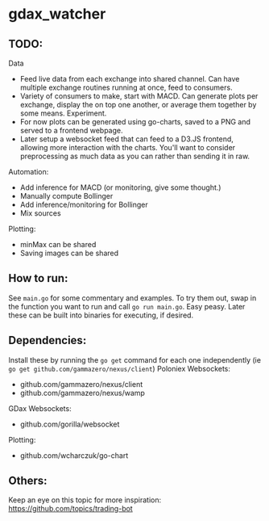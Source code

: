 # gdax_watcher

## TODO:
Data
- Feed live data from each exchange into shared channel. Can have multiple exchange routines running at once, feed to consumers.
- Variety of consumers to make, start with MACD. Can generate plots per exchange, display the on top one another, or average them together by some means. Experiment.
- For now plots can be generated using go-charts, saved to a PNG and served to a frontend webpage. 
 - Later setup a websocket feed that can feed to a D3.JS frontend, allowing more interaction with the charts. You'll want to consider preprocessing as much data as you can rather than sending it in raw. 

 Automation:
 - Add inference for MACD (or monitoring, give some thought.)
 - Manually compute Bollinger
 - Add inference/monitoring for Bollinger
 - Mix sources

 Plotting:
 - minMax can be shared
 - Saving images can be shared


## How to run:
See `main.go` for some commentary and examples. To try them out, swap in the function you want to run and call `go run main.go`. Easy peasy. Later these can be built into binaries for executing, if desired.

## Dependencies:
Install these by running the `go get` command for each one independently (ie `go get github.com/gammazero/nexus/client`)
Poloniex Websockets:
- github.com/gammazero/nexus/client
- github.com/gammazero/nexus/wamp

GDax Websockets:
- github.com/gorilla/websocket

Plotting:
- github.com/wcharczuk/go-chart

## Others: 
Keep an eye on this topic for more inspiration: https://github.com/topics/trading-bot
